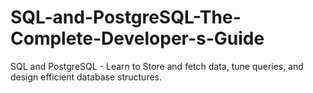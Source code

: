 # SQL-and-PostgreSQL-The-Complete-Developer-s-Guide
SQL and PostgreSQL - Learn to Store and fetch data, tune queries, and design efficient database structures.
